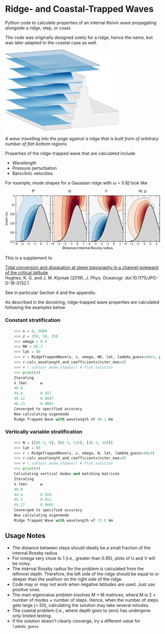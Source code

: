 # Ridge- and Coastal-Trapped Waves
Python code to calculate properties of an internal Kelvin wave propagating alongside a ridge, step, or coast.

The code was originally designed solely for a ridge, hence the name, but was later adapted to the coastal case as well.

<img src="ridge_trapped_wave_schematic.png" height="264" width="370" >

*A wave travelling into the page against a ridge that is built from of arbitrary number of flat-bottom regions.*

Properties of the ridge-trapped wave that are calculated include

- Wavelength
- Pressure perturbation
- Baroclinic velocities

For example, mode shapes for a Gaussian ridge with ω = 0.8*f* look like

<img src="wave_mode_shapes.png">

This is a supplement to

[Tidal conversion and dissipation at steep topography in a channel poleward of the critical latitude](http://dx.doi.org/doi:10.1175/JPO-D-18-0132.1)  
Hughes, K. G. and J. M. Klymak (2019), *J. Phys. Oceanogr.* doi:10.1175/JPO-D-18-0132.1

See in particular Section 4 and the appendix.

As described in the docstring, ridge-trapped wave properties are calculated following the examples below

### Constant stratification

```python
    >>> x = 0, 3000
    >>> z = 250, 50, 250
    >>> omega = 0.9
    >>> N0 = 6E-3
    >>> lat = 80
    >>> r = RidgeTrappedWave(x, z, omega, N0, lat, lambda_guess=40e3, print_progress=True)
    >>> r.calc_wavelength_and_coefficients(niter_max=8)
    >>> # r.contour_mode_shapes() # Plot solution
    >>> print(r)
    Iterating
    λ (km)      ω
    40.0
    44.4        0.917
    46.12       0.9047
    46.13       0.9001
    Converged to specified accuracy
    Now calculating eigenmode
    Ridge Trapped Wave with wavelength of 46.1 km
```

### Vertically variable stratification

```python
    >>> N = [[8E-3, 0], [6E-3, 125], [2E-3, 250]]
    >>> lat = 80
    >>> r = RidgeTrappedWave(x, z, omega, N, lat, lambda_guess=40e3)
    >>> r.calc_wavelength_and_coefficients(niter_max=8)
    >>> # r.contour_mode_shapes() # Plot solution
    >>> print(r)
    Calculating vertical modes and matching matrices
    Iterating
    λ (km)      ω
    40.0
    44.4        0.924
    49.2        0.912
    49.27       0.9002
    Converged to specified accuracy
    Now calculating eigenmode
    Ridge Trapped Wave with wavelength of 73.0 km
```
## Usage Notes

- The distance between steps should ideally be a small fraction of the internal Rossby radius
- For omega very close to 1 (i.e., greater than 0.95), plots of U and V will be noisy.
- The internal Rossby radius for the problem is calculated from the leftmost depth. Therefore, the left side of the ridge should be equal to or deeper than the seafloor on the right side of the ridge.
- Code may or may not work when negative latitudes are used. Just use positive ones.
- The main eigenvalue problem involves M × M matrices, where M is 2 × number of modes × number of steps. Hence, when the number of steps gets large (> 50), calculating the solution may take several minutes.
- The coastal problem (i.e., where depth goes to zero) has undergone only limited testing.
- If the solution doesn't clearly converge, try a different value for `lambda_guess`

